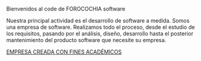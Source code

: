 Bienvenidos al code de FOROCOCHIA software



Nuestra principal actividad es el desarrollo de software a medida.  Somos una empresa de software.
Realizamos todo el proceso, desde el estudio de los requisitos, pasando por el análisis, diseño, desarrollo hasta el posterior mantenimiento del producto software que necesite su empresa.







[EMPRESA CREADA CON FINES ACADÉMICOS ](.md)